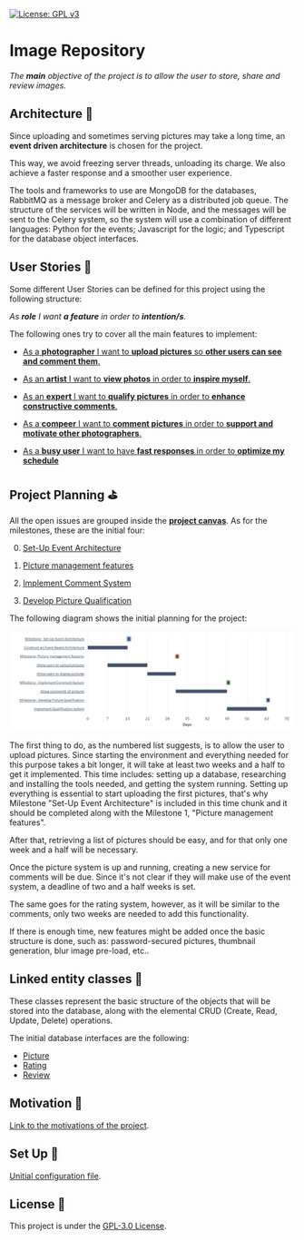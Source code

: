 [![License: GPL v3](https://img.shields.io/badge/License-GPLv3-blue.svg)](https://www.gnu.org/licenses/gpl-3.0)

# Image Repository

_The **main** objective of the project is to allow the user to store, share and review images._

## Architecture :european_castle:

Since uploading and sometimes serving pictures may take a long time, an **event driven architecture** is chosen for the project.

This way, we avoid freezing server threads, unloading its charge. We also achieve a faster response and a smoother user experience.

The tools and frameworks to use are MongoDB for the databases, RabbitMQ as a message broker and Celery as a distributed job queue. The structure of the services will be written in Node, and the messages will be sent to the Celery system, so the system will use a combination of different languages: Python for the events; Javascript for the logic; and Typescript for the database object interfaces.

## User Stories :eyes:

Some different User Stories can be defined for this project using the following structure:

_As **role** I want **a feature** in order to **intention/s**._

The following ones try to cover all the main features to implement:

* [As a **photographer** I want to **upload pictures** so **other users can see and comment them**.](https://github.com/GabCas28/Image-Repository/issues/6)

* [As an **artist** I want to **view photos** in order to **inspire myself**.](https://github.com/GabCas28/Image-Repository/issues/7)

* [As an **expert** I want to **qualify pictures** in order to **enhance constructive comments**.](https://github.com/GabCas28/Image-Repository/issues/8)

* [As a **compeer** I want to **comment pictures** in order to **support and motivate other photographers**.](https://github.com/GabCas28/Image-Repository/issues/9)

* [As a **busy user** I want to have **fast responses** in order to **optimize my schedule**](https://github.com/GabCas28/Image-Repository/issues/10)

## Project Planning :golf:

All the open issues are grouped inside the **[project canvas](https://github.com/GabCas28/Image-Repository/projects/1)**.
As for the milestones, these are the initial four:

0. [Set-Up Event Architecture](https://github.com/GabCas28/Image-Repository/milestone/3)

1. [Picture management features](https://github.com/GabCas28/Image-Repository/milestone/4)

2. [Implement Comment System](https://github.com/GabCas28/Image-Repository/milestone/5)

3. [Develop Picture Qualification](https://github.com/GabCas28/Image-Repository/milestone/6)

The following diagram shows the initial planning for the project:

![Gantt Diagram](./doc/img/IR-Gantt1.png)

The first thing to do, as the numbered list suggests, is to allow the user to upload pictures. Since starting the environment and everything needed for this purpose takes a bit longer, it will take at least two weeks and a half to get it implemented. This time includes: setting up a database, researching and installing the tools needed, and getting the system running. Setting up everything is essential to start uploading the first pictures, that's why Milestone "Set-Up Event Architecture" is included in this time chunk and it should be completed along with the Milestone 1, "Picture management features".

After that, retrieving a list of pictures should be easy, and for that only one week and a half will be necessary.

Once the picture system is up and running, creating a new service for comments will be due. Since it's not clear if they will make use of the event system, a deadline of two and a half weeks is set.

The same goes for the rating system, however, as it will be similar to the comments, only two weeks are needed to add this functionality.

If there is enough time, new features might be added once the basic structure is done, such as: password-secured pictures, thumbnail generation, blur image pre-load, etc..

## Linked entity classes :link:

These classes represent the basic structure of the objects that will be stored into the database, along with the elemental CRUD (Create, Read, Update, Delete) operations.

The initial database interfaces are the following:

* [Picture](./src/Picture.ts)
* [Rating](./src/Rating.ts)
* [Review](./src/Review.ts)

## Motivation 📖

[Link to the motivations of the project](/doc/Motivation.md).

## Set Up 🚀

[Unitial configuration file](/doc/Initial%20Set-Up.md).

## License 📄

This project is under the [GPL-3.0 License](LICENSE.md).
